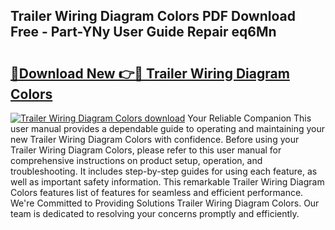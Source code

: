 ## Trailer Wiring Diagram Colors PDF Download Free - Part-YNy User Guide Repair eq6Mn

# <h2><a href="http://dfjfyv.blite.top/?on=Trailer+Wiring+Diagram+Colors">🔗Download New 👉🔴 Trailer Wiring Diagram Colors</a></h2>

[![Trailer Wiring Diagram Colors download](https://i.imgur.com/lujVjoI.png)](http://dfjfyv.blite.top/?on=Trailer+Wiring+Diagram+Colors)
Your Reliable Companion This user manual provides a dependable guide to operating and maintaining your new Trailer Wiring Diagram Colors with confidence. Before using your Trailer Wiring Diagram Colors, please refer to this user manual for comprehensive instructions on product setup, operation, and troubleshooting. It includes step-by-step guides for using each feature, as well as important safety information. This remarkable Trailer Wiring Diagram Colors features list of features for seamless and efficient performance. We're Committed to Providing Solutions Trailer Wiring Diagram Colors. Our team is dedicated to resolving your concerns promptly and efficiently.
